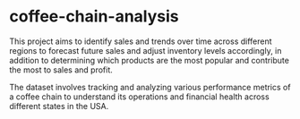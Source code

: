 # coffee-chain-analysis
This project aims to identify sales and trends over time across different regions to forecast future sales and adjust inventory levels accordingly, in addition to determining which products are the most popular and contribute the most to sales and profit.

The dataset involves tracking and analyzing various performance metrics of a coffee chain to understand its operations and financial health across different states in the USA.
